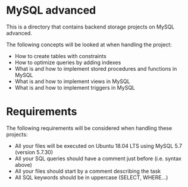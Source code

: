 # MySQL advanced
This is a directory that contains backend storage projects on MySQL advanced.

The following concepts will be looked at when handling the project:

- How to create tables with constraints
- How to optimize queries by adding indexes
- What is and how to implement stored procedures and functions in MySQL
- What is and how to implement views in MySQL
- What is and how to implement triggers in MySQL

# Requirements
The following requirements will be considered when handling these projects:

- All your files will be executed on Ubuntu 18.04 LTS using MySQL 5.7 (version 5.7.30)
- All your SQL queries should have a comment just before (i.e. syntax above)
- All your files should start by a comment describing the task
- All SQL keywords should be in uppercase (SELECT, WHERE…)
